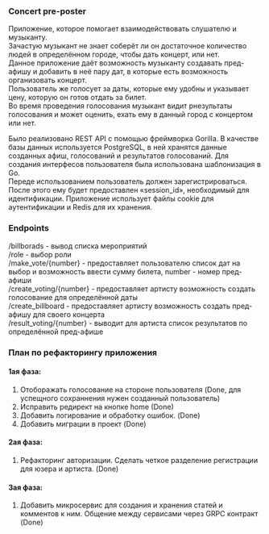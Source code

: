 ### Concert pre-poster

Приложение, которое помогает взаимодействовать слушателю и музыканту.  
Зачастую музыкант не знает соберёт ли он достаточное количество людей в определённом городе, чтобы дать концерт, или нет.  
Данное приложение даёт возможность музыканту создавать пред-афишу и добавить в неё пару дат, в которые есть возможность организовать концерт.  
Пользователь же голосует за даты, которые ему удобны и указывает цену, которую он готов отдать за билет.  
Во время проведения голосования музыкант видит рнезультаты голосования и может оценить, ехать ему в данный город с концертом или нет.

Было реализовано REST API с помощью фреймворка Gorilla. В качестве базы данных используется PostgreSQL, в ней хранятся данные созданных афиш, голосований и результатов голосований. Для создания интерфесов пользователя была использована шаблонизация в Go.  
Переде использованием пользователь должен зарегистрироваться. После этого ему будет предоставлен «session_id», необходимый для идентификации. Приложение использует файлы cookie для аутентификации и Redis для их хранения.

### Endpoints

/billborads - вывод списка мероприятий  
/role - выбор роли  
/make_vote/{number} - предоставляет пользователю список дат на выбор и возможность ввести сумму билета, number - номер пред-афиши  
/create_voting/{number} - предоставляет артисту возможность создать голосование для определённой даты  
/create_billboard - предоставляет артисту возможность создать пред-афишу для своего концерта  
/result_voting/{number} - выводит для артиста список результатов по определённой пред-афише


### План по рефакторингу приложения

#### 1ая фаза:
1) Отоборажать голосование на стороне пользователя (Done, для успещного сохраннения нужен созданный пользователь)
2) Исправить редирект на кнопке home (Done)
3) Добавить логирование и обработку ошибок. (Done)
4) Добавить миграции в проект (Done)

#### 2ая фаза:
1) Рефакторинг авторизации. Сделать четкое разделение регистрации для юзера и артиста.  (Done)

#### 3ая фаза:
1) Добавить микросервис для создания и хранения статей и комментов к ним. Общение между сервисами через GRPC контракт (Done)
